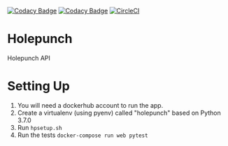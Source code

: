 [![Codacy Badge](https://api.codacy.com/project/badge/Grade/62df8afdbbe64aeb92e32be409932f6e)](https://www.codacy.com/app/CypherpunkArmory/holepunch?utm_source=github.com&amp;utm_medium=referral&amp;utm_content=CypherpunkArmory/holepunch&amp;utm_campaign=Badge_Grade)
[![Codacy Badge](https://api.codacy.com/project/badge/Coverage/62df8afdbbe64aeb92e32be409932f6e)](https://www.codacy.com/app/CypherpunkArmory/holepunch?utm_source=github.com&utm_medium=referral&utm_content=CypherpunkArmory/holepunch&utm_campaign=Badge_Coverage)
[![CircleCI](https://circleci.com/gh/CypherpunkArmory/holepunch.svg?style=svg)](https://circleci.com/gh/CypherpunkArmory/holepunch)
# Holepunch

Holepunch API

# Setting Up

1. You will need a dockerhub account to run the app.
2. Create a virtualenv (using pyenv) called "holepunch" based on Python 3.7.0
3. Run `hpsetup.sh`
6. Run the tests  `docker-compose run web pytest`


